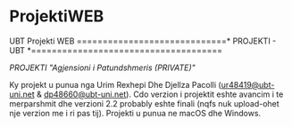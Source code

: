 # ProjektiWEB
UBT Projekti WEB 
=============================* PROJEKTI - UBT *=====================================

*PROJEKTI "Agjensioni i Patundshmeris (PRIVATE)"*

Ky projekt u punua nga Urim Rexhepi Dhe Djellza Pacolli (ur48419@ubt-uni.net & dp48660@ubt-uni.net). 
Cdo verzion i projektit eshte avancim i te merparshmit dhe verzioni 2.2 probably eshte finali (nqfs nuk upload-ohet nje verzion me i ri pas tij). 
Projekti u punua ne macOS dhe Windows. 
